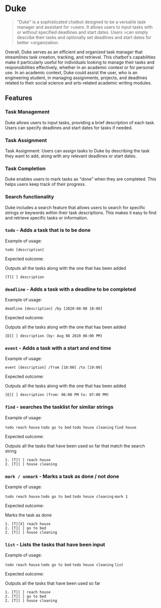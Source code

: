 # Duke
>"Duke" is a sophisticated chatbot designed to be a versatile task manager and assistant for >users. It allows users to input tasks with or without specified deadlines and start dates. Users >can simply describe their tasks and optionally set deadlines and start dates for better >organization.

Overall, Duke serves as an efficient and organized task manager that streamlines task creation, tracking, and retrieval. This chatbot's capabilities make it particularly useful for individuals looking to manage their tasks and responsibilities effectively, whether in an academic context or for personal use. In an academic context, Duke could assist the user, who is an engineering student, in managing assignments, projects, and deadlines related to their social science and arts-related academic writing modules.

## Features

### Task Management

Duke allows users to input tasks, providing a brief description of each task. Users can specify deadlines and start dates for tasks if needed.

### Task Assignment

Task Assignment: Users can assign tasks to Duke by describing the task they want to add, along with any relevant deadlines or start dates.

### Task Completion

Duke enables users to mark tasks as "done" when they are completed. This helps users keep track of their progress.

### Search functionality

Duke includes a search feature that allows users to search for specific strings or keywords within their task descriptions. This makes it easy to find and retrieve specific tasks or information.

### `todo` - Adds a task that is to be done

Example of usage:

`todo [description]`

Expected outcome:

Outputs all the tasks along with the one that has been added

```
[T][ ] description
```

### `deadline` - Adds a task with a deadline to be completed

Example of usage:

`deadline [description] /by [2020-08-08 18:00]`

Expected outcome:

Outputs all the tasks along with the one that has been added

```
[D][ ] description (by: Aug 08 2020 06:00 PM)
```

### `event` - Adds a task with a start and end time

Example of usage:

`event [description] /from [18:00] /to [19:00]`

Expected outcome:

Outputs all the tasks along with the one that has been added

```
[E][ ] description (from: 06:00 PM to: 07:00 PM)
```

### `find` - searches the tasklist for similar strings

Example of usage:

`todo reach house`
`todo go to bed`
`todo house cleaning`
`find house`

Expected outcome:

Outputs all the tasks that have been used so far that match the search string

```
1. [T][ ] reach house
2. [T][ ] house cleaning
```

### `mark / unmark` - Marks a task as done / not done

Example of usage:

`todo reach house`
`todo go to bed`
`todo house cleaning`
`mark 1`

Expected outcome:

Marks the task as done

```
1. [T][X] reach house
2. [T][ ] go to bed
2. [T][ ] house cleaning
```

### `list` - Lists the tasks that have been input

Example of usage:

`todo reach house`
`todo go to bed`
`todo house cleaning`
`list`

Expected outcome:

Outputs all the tasks that have been used so far

```
1. [T][ ] reach house
2. [T][ ] go to bed
2. [T][ ] house cleaning
```